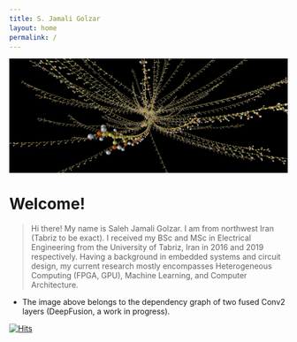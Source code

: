 ```yaml
---
title: S. Jamali Golzar
layout: home
permalink: /
---
```


<img align="center" width="1024" src="https://raw.githubusercontent.com/salehjg/salehjg.github.io/master/images/fused_conv_x2_graph.png">
 
# Welcome!
> Hi there! My name is Saleh Jamali Golzar. I am from northwest Iran (Tabriz to be exact). I received my BSc and MSc in Electrical Engineering from the University of Tabriz, Iran in 2016 and 2019 respectively. Having a background in embedded systems and circuit design, my current research mostly encompasses Heterogeneous Computing (FPGA, GPU), Machine Learning, and Computer Architecture.

* The image above belongs to the dependency graph of two fused Conv2 layers (DeepFusion, a work in progress).

[![Hits](https://hits.seeyoufarm.com/api/count/incr/badge.svg?url=https%3A%2F%2Fsalehjg.github.io&count_bg=%2379C83D&title_bg=%23555555&icon=&icon_color=%23E7E7E7&title=Visits&edge_flat=false)](https://hits.seeyoufarm.com)
